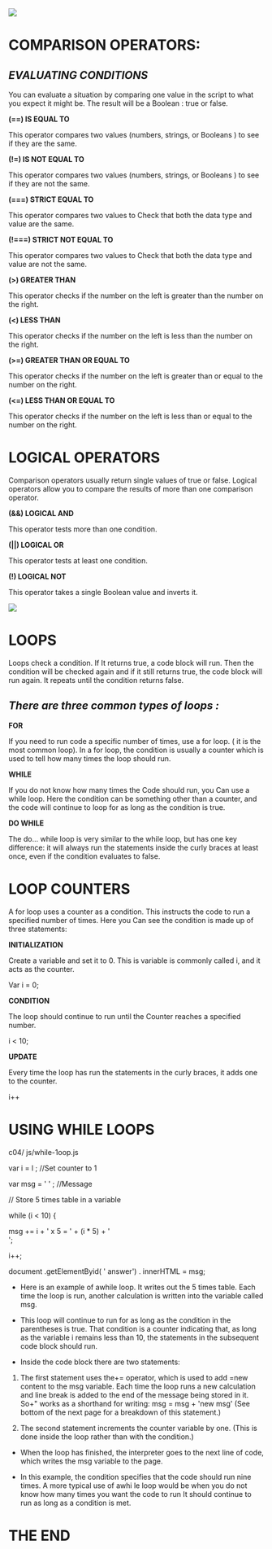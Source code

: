 <img src ="https://encrypted-tbn0.gstatic.com/images?q=tbn:ANd9GcSi1GVyeklIQE3uwsx9ud3XIrZK4slTbpkd9w&usqp=CAU">

# **COMPARISON OPERATORS:**

## ***EVALUATING CONDITIONS***

You can evaluate a situation by comparing one value in the script to what you expect it might be. The result will be a Boolean : true or false. 

**(==) IS EQUAL TO** 

This operator compares two values (numbers, strings, or Booleans ) to see if they are the same.

**(!=) IS NOT EQUAL TO**

This operator compares two values (numbers, strings, or Booleans ) to see if they are not the same.

**(===) STRICT EQUAL TO**

This operator compares two values to Check that both the data type and value are the same. 

**(!===) STRICT NOT EQUAL TO**

This operator compares two values to Check that both the data type and value are not the same.

**(>) GREATER THAN**

This operator checks if the number on the left is greater than the number on the right.

**(<) LESS THAN**

This operator checks if the number on the left is less than the number on the right.

**(>=) GREATER THAN OR EQUAL TO**

This operator checks if the number on the left is greater than or equal to the number on the right.

**(<=) LESS THAN OR EQUAL TO**

This operator checks if the number on the left is less than or equal to the number on the right.


# **LOGICAL OPERATORS**

Comparison operators usually return single values of true or false. Logical operators allow you to compare the results of more than one comparison operator.

**(&&) LOGICAL AND**

This operator tests more than one condition.

**(||) LOGICAL OR**

This operator tests at least one condition.

**(!) LOGICAL NOT**

This operator takes a single Boolean value and inverts it.


<img src ="https://devtutorialspoint.com/wp-content/uploads/2020/11/introduction-to-javascript-11-780x470.png">


# **LOOPS**

Loops check a condition. If It returns true, a code block will run. Then the condition will be checked again and if it still returns true, the code block will run again. It repeats until the condition returns false. 

## ***There are three common types of loops :***

**FOR**

If you need to run code a specific number of times, use a for loop. ( it is the most common loop). In a for loop, the condition is usually a counter which is used to tell how many times the loop should run.

**WHILE**

If you do not know how many times the Code should run, you Can use a while loop. Here the condition can be something other than a counter, and the code will continue to loop for as long as the condition is true.

**DO WHILE**

The do... while loop is very similar to the while loop, but has one key difference: it will always run the statements inside the curly braces at least once, even if the condition evaluates to false.


# **LOOP COUNTERS**

A for loop uses a counter as a condition. This instructs the code to run a specified number of times. Here you Can see the condition is made up of three statements:

**INITIALIZATION**

Create a variable and set it to 0. This is variable is commonly called i, and it acts as the counter.

Var i = 0;

**CONDITION**

The loop should continue to run until the Counter reaches a specified number.

i < 10;

**UPDATE**

Every time the loop has run the statements in the curly braces, it adds one to the counter.

i++


# **USING WHILE LOOPS**

c04/ js/while-1oop.js 

var i = l ;     //Set counter to 1 

var msg = ' ' ; //Message 

// Store 5 times table in a variable 

while (i < 10) { 

msg += i + ' x 5 = ' + (i * 5) + '<br />'; 

i++; 

document .getElementByid( ' answer') . innerHTML = msg; 

* Here is an example of awhile loop. It writes out the 5 times table. Each time the loop is run, another calculation is written into the variable called msg. 

* This loop will continue to run for as long as the condition in the parentheses is true. That condition is a counter indicating that, as long as the variable i remains less than 10, the statements in the subsequent code block should run.

* Inside the code block there are two statements: 

1. The first statement uses the+= operator, which is used to add =new content to the msg variable. Each time the loop runs a new calculation and line break is added to the end of the message being stored in it. So+" works as a shorthand for writing: msg = msg + 'new msg' (See bottom of the next page for a breakdown of this statement.) 

2. The second statement increments the counter variable by one. (This is done inside the loop rather than with the condition.)

* When the loop has finished, the interpreter goes to the next line of code, which writes the msg variable to the page. 

* In this example, the condition specifies that the code should run nine times. A more typical use of awhi le loop would be when you do not know how many times you want the code to run It should continue to run as long as a condition is met. 


# THE END












